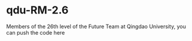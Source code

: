 # qdu-RM-2.6
Members of the 26th level of the Future Team at Qingdao University, you can push the code here
